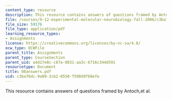 ```yaml
---
content_type: resource
description: This resource contains answers of questions framed by Antoch,et al.
file: /courses/9-12-experimental-molecular-neurobiology-fall-2006/c3ba76dc9a093cb20550f590d9f68efe_08answers.pdf
file_size: 59176
file_type: application/pdf
learning_resource_types:
- Assignments
license: https://creativecommons.org/licenses/by-nc-sa/4.0/
ocw_type: OCWFile
parent_title: Assignments
parent_type: CourseSection
parent_uid: a4d17e8c-c87a-8031-aa3c-6716c344d591
resourcetype: Document
title: 08answers.pdf
uid: c3ba76dc-9a09-3cb2-0550-f590d9f68efe
---
```

This resource contains answers of questions framed by Antoch,et al.